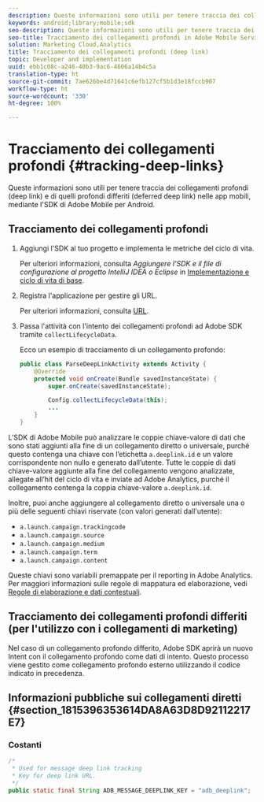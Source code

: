 ```yaml
---
description: Queste informazioni sono utili per tenere traccia dei collegamenti profondi (deep link) e di quelli profondi differiti (deferred deep link) nelle app mobili, mediante l’SDK di Adobe Mobile per Android.
keywords: android;library;mobile;sdk
seo-description: Queste informazioni sono utili per tenere traccia dei collegamenti profondi (deep link) e di quelli profondi differiti (deferred deep link) nelle app mobili, mediante l'SDK di Adobe Mobile per Android.
seo-title: Tracciamento dei collegamenti profondi in Adobe Mobile Services
solution: Marketing Cloud,Analytics
title: Tracciamento dei collegamenti profondi (deep link)
topic: Developer and implementation
uuid: ebb1c08c-a246-40b3-9ac6-4606a14b4c5a
translation-type: ht
source-git-commit: 7ae626be4d71641c6efb127cf5b1d3e18fccb907
workflow-type: ht
source-wordcount: '330'
ht-degree: 100%

---
```



# Tracciamento dei collegamenti profondi {#tracking-deep-links}

Queste informazioni sono utili per tenere traccia dei collegamenti profondi (deep link) e di quelli profondi differiti (deferred deep link) nelle app mobili, mediante l&#39;SDK di Adobe Mobile per Android.

## Tracciamento dei collegamenti profondi

1. Aggiungi l&#39;SDK al tuo progetto e implementa le metriche del ciclo di vita.

   Per ulteriori informazioni, consulta *Aggiungere l’SDK e il file di configurazione al progetto IntelliJ IDEA o Eclipse* in [Implementazione e ciclo di vita di base](/help/android/getting-started/dev-qs.md).

1. Registra l&#39;applicazione per gestire gli URL.

   Per ulteriori informazioni, consulta [URL](https://developer.android.com/training/basics/intents/filters.html).
1. Passa l&#39;attività con l&#39;intento dei collegamenti profondi ad Adobe SDK tramite `collectLifecycleData`.

   Ecco un esempio di tracciamento di un collegamento profondo:

   ```java
   public class ParseDeepLinkActivity extends Activity { 
       @Override 
       protected void onCreate(Bundle savedInstanceState) { 
           super.onCreate(savedInstanceState); 
   
           Config.collectLifecycleData(this); 
           ... 
       } 
   }
   ```

L’SDK di Adobe Mobile può analizzare le coppie chiave-valore di dati che sono stati aggiunti alla fine di un collegamento diretto o universale, purché questo contenga una chiave con l’etichetta `a.deeplink.id` e un valore corrispondente non nullo e generato dall’utente. Tutte le coppie di dati chiave-valore aggiunte alla fine del collegamento vengono analizzate, allegate all’hit del ciclo di vita e inviate ad Adobe Analytics, purché il collegamento contenga la coppia chiave-valore `a.deeplink.id`.

Inoltre, puoi anche aggiungere al collegamento diretto o universale una o più delle seguenti chiavi riservate (con valori generati dall&#39;utente):

* `a.launch.campaign.trackingcode`
* `a.launch.campaign.source`
* `a.launch.campaign.medium`
* `a.launch.campaign.term`
* `a.launch.campaign.content`

Queste chiavi sono variabili premappate per il reporting in Adobe Analytics. Per maggiori informazioni sulle regole di mappatura ed elaborazione, vedi [Regole di elaborazione e dati contestuali](https://docs.adobe.com/content/help/it-IT/analytics/admin/admin-tools/processing-rules/processing-rules.html).

## Tracciamento dei collegamenti profondi differiti (per l&#39;utilizzo con i collegamenti di marketing)

Nel caso di un collegamento profondo differito, Adobe SDK aprirà un nuovo Intent con il collegamento profondo come dati di intento. Questo processo viene gestito come collegamento profondo esterno utilizzando il codice indicato in precedenza.

## Informazioni pubbliche sui collegamenti diretti {#section_1815396353614DA8A63D8D92112217E7}

### Costanti

```java
/* 
 * Used for message deep link tracking
 * Key for deep link URL. 
 */
public static final String ADB_MESSAGE_DEEPLINK_KEY = "adb_deeplink";
```

